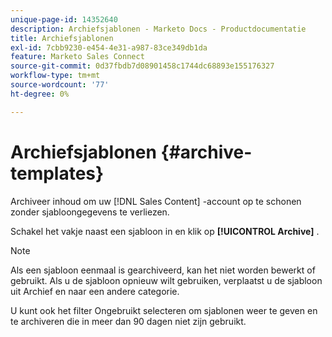 ```yaml
---
unique-page-id: 14352640
description: Archiefsjablonen - Marketo Docs - Productdocumentatie
title: Archiefsjablonen
exl-id: 7cbb9230-e454-4e31-a987-83ce349db1da
feature: Marketo Sales Connect
source-git-commit: 0d37fbdb7d08901458c1744dc68893e155176327
workflow-type: tm+mt
source-wordcount: '77'
ht-degree: 0%

---
```


# Archiefsjablonen {#archive-templates}

Archiveer inhoud om uw [!DNL Sales Content] -account op te schonen zonder sjabloongegevens te verliezen.

Schakel het vakje naast een sjabloon in en klik op **[!UICONTROL Archive]** .

>[!NOTE]
>
>Als een sjabloon eenmaal is gearchiveerd, kan het niet worden bewerkt of gebruikt. Als u de sjabloon opnieuw wilt gebruiken, verplaatst u de sjabloon uit Archief en naar een andere categorie.

U kunt ook het filter Ongebruikt selecteren om sjablonen weer te geven en te archiveren die in meer dan 90 dagen niet zijn gebruikt.
